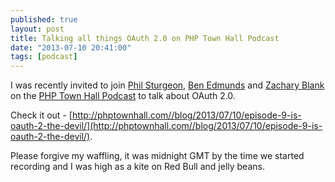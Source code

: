 ```yaml
---
published: true
layout: post
title: Talking all things OAuth 2.0 on PHP Town Hall Podcast
date: "2013-07-10 20:41:00"
tags: [podcast]
---
```


I was recently invited to join [Phil Sturgeon](http://philsturgeon.co.uk), [Ben Edmunds](http://benedmunds.com/) and [Zachary Blank](https://twitter.com/zachianblank) on the [PHP Town Hall Podcast](http://phptownhall.com) to talk about OAuth 2.0.

Check it out - [http://phptownhall.com//blog/2013/07/10/episode-9-is-oauth-2-the-devil/](http://phptownhall.com//blog/2013/07/10/episode-9-is-oauth-2-the-devil/).

Please forgive my waffling, it was midnight GMT by the time we started recording and I was high as a kite on Red Bull and jelly beans.
